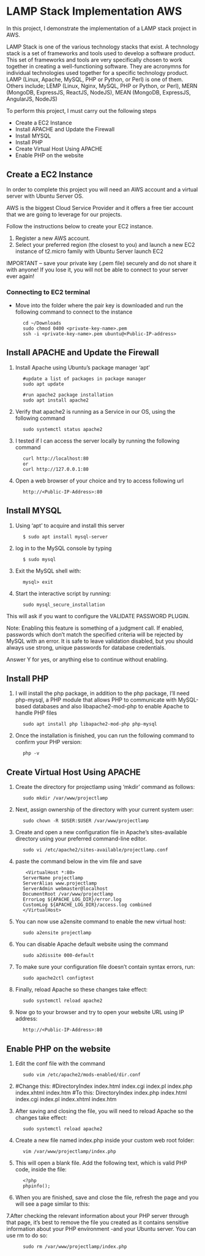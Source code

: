 # LAMP Stack Implementation AWS
In this project, I demonstrate the implementation of a LAMP stack project in AWS.                                                        

LAMP Stack is one of the various technology stacks that exist. A technology stack is a set of frameworks and tools used to develop a software product. This set of frameworks and tools are very specifically chosen to work together in creating a well-functioning software. They are acronymns for individual technologies used together for a specific technology product. LAMP (Linux, Apache, MySQL, PHP or Python, or Perl) is one of them. Others include; LEMP (Linux, Nginx, MySQL, PHP or Python, or Perl), MERN (MongoDB, ExpressJS, ReactJS, NodeJS), MEAN (MongoDB, ExpressJS, AngularJS, NodeJS)

To perform this project, I must carry out the following steps
- Create a EC2 Instance
- Install APACHE and Update the Firewall
- Install MYSQL
- Install PHP
- Create Virtual Host Using APACHE
- Enable PHP on the website

## Create a EC2 Instance
In order to complete this project you will need an AWS account and a virtual server with Ubuntu Server OS.

AWS is the biggest Cloud Service Provider and it offers a free tier account that we are going to leverage for our projects.

Follow the instructions below to create your EC2 instance.

1. Register a new AWS account.
2. Select your preferred region (the closest to you) and launch a new EC2 instance of t2.micro family with Ubuntu Server launch EC2
   
IMPORTANT – save your private key (.pem file) securely and do not share it with anyone! If you lose it, you will not be able to connect to your server ever again!
### Connecting to EC2 terminal
- Move into the folder where the pair key is downloaded and run the following command to connect to the instance
```
      cd ~/Downloads
      sudo chmod 0400 <private-key-name>.pem
      ssh -i <private-key-name>.pem ubuntu@<Public-IP-address>
```
## Install APACHE and Update the Firewall
1. Install Apache using Ubuntu’s package manager ‘apt’
```
      #update a list of packages in package manager
      sudo apt update

      #run apache2 package installation
      sudo apt install apache2 
```
2. Verify that apache2 is running as a Service in our OS, using the following command
```
      sudo systemctl status apache2
```
3. I tested if I can access the server locally by running the following command
```
      curl http://localhost:80
      or
      curl http://127.0.0.1:80
```
4.  Open a web browser of your choice and try to access following url
```
      http://<Public-IP-Address>:80
```
## Install MYSQL
1. Using ‘apt’ to acquire and install this server
```
      $ sudo apt install mysql-server
```
2. log in to the MySQL console by typing
```
      $ sudo mysql
```
3. Exit the MySQL shell with:
```
      mysql> exit
```
4. Start the interactive script by running:
```
      sudo mysql_secure_installation
```
This will ask if you want to configure the VALIDATE PASSWORD PLUGIN.

Note: Enabling this feature is something of a judgment call. If enabled, passwords which don’t match the specified criteria will be rejected by MySQL with an error. It is safe to leave validation disabled, but you should always use strong, unique passwords for database credentials.

Answer Y for yes, or anything else to continue without enabling.

## Install PHP
1. I will install the php package, in addition to the php package, I’ll need php-mysql, a PHP module that allows PHP to communicate with MySQL-based databases and also libapache2-mod-php to enable Apache to handle PHP files
```
      sudo apt install php libapache2-mod-php php-mysql
```
2. Once the installation is finished, you can run the following command to confirm your PHP version:
```
      php -v
```
## Create Virtual Host Using APACHE
1. Create the directory for projectlamp using ‘mkdir’ command as follows:
```
      sudo mkdir /var/www/projectlamp
```
2. Next, assign ownership of the directory with your current system user:
```
      sudo chown -R $USER:$USER /var/www/projectlamp
```
3.  Create and open a new configuration file in Apache’s sites-available directory using your preferred command-line editor.
```
      sudo vi /etc/apache2/sites-available/projectlamp.conf
```
4. paste the command below in the vim file and save
```
       <VirtualHost *:80>
      ServerName projectlamp
      ServerAlias www.projectlamp 
      ServerAdmin webmaster@localhost
      DocumentRoot /var/www/projectlamp
      ErrorLog ${APACHE_LOG_DIR}/error.log
      CustomLog ${APACHE_LOG_DIR}/access.log combined
      </VirtualHost>
```
5. You can now use a2ensite command to enable the new virtual host:
```
      sudo a2ensite projectlamp
```
6. You can disable Apache default website using the command
```
      sudo a2dissite 000-default
```
7. To make sure your configuration file doesn’t contain syntax errors, run:
```
      sudo apache2ctl configtest
```
8. Finally, reload Apache so these changes take effect:
```
      sudo systemctl reload apache2
```
9. Now go to your browser and try to open your website URL using IP address:
```
      http://<Public-IP-Address>:80
```
## Enable PHP on the website
1. Edit the conf file with the command
```
      sudo vim /etc/apache2/mods-enabled/dir.conf
```
2.  #Change this:
        #DirectoryIndex index.html index.cgi index.pl index.php index.xhtml index.htm
    #To this:
        DirectoryIndex index.php index.html index.cgi index.pl index.xhtml index.htm

3. After saving and closing the file, you will need to reload Apache so the changes take effect:
```
      sudo systemctl reload apache2
```
4. Create a new file named index.php inside your custom web root folder:
```
      vim /var/www/projectlamp/index.php
```
5. This will open a blank file. Add the following text, which is valid PHP code, inside the file:
```
      <?php
      phpinfo();
```
6. When you are finished, save and close the file, refresh the page and you will see a page similar to this:

7.After checking the relevant information about your PHP server through that page, it’s best to remove the file you created as it contains sensitive information about your PHP environment -and your Ubuntu server. You can use rm to do so:
```
      sudo rm /var/www/projectlamp/index.php
```



    
